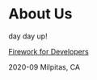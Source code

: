 # About Us

day day up! 

[Firework for Developers](https://docs.firework.tv/)

2020-09
Milpitas, CA